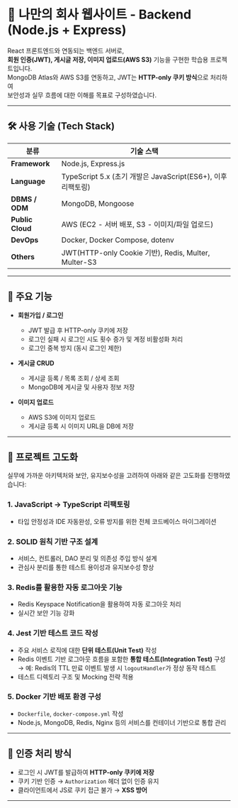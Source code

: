# 🏢 나만의 회사 웹사이트 - Backend (Node.js + Express)

React 프론트엔드와 연동되는 백엔드 서버로,  
**회원 인증(JWT), 게시글 저장, 이미지 업로드(AWS S3)** 기능을 구현한 학습용 프로젝트입니다.  
MongoDB Atlas와 AWS S3를 연동하고, JWT는 **HTTP-only 쿠키 방식**으로 처리하여  
보안성과 실무 흐름에 대한 이해를 목표로 구성하였습니다.

---

## 🛠️ 사용 기술 (Tech Stack)

| 분류            | 기술 스택                                                                 |
|-----------------|---------------------------------------------------------------------------|
| **Framework**   | Node.js, Express.js                                                       |
| **Language**    | TypeScript 5.x (초기 개발은 JavaScript(ES6+), 이후 리팩토링)                    |
| **DBMS / ODM**  | MongoDB, Mongoose                                                         |
| **Public Cloud**| AWS (EC2 - 서버 배포, S3 - 이미지/파일 업로드)                                   |
| **DevOps**      | Docker, Docker Compose, dotenv                                            |
| **Others**      | JWT(HTTP-only Cookie 기반), Redis, Multer, Multer-S3                       |


---

## 📌 주요 기능

- **회원가입 / 로그인**
  - JWT 발급 후 HTTP-only 쿠키에 저장
  - 로그인 실패 시 로그인 시도 횟수 증가 및 계정 비활성화 처리
  - 로그인 중복 방지 (동시 로그인 제한)

- **게시글 CRUD**
  - 게시글 등록 / 목록 조회 / 상세 조회
  - MongoDB에 게시글 및 사용자 정보 저장

- **이미지 업로드**
  - AWS S3에 이미지 업로드
  - 게시글 등록 시 이미지 URL을 DB에 저장

---

## 🚀 프로젝트 고도화

실무에 가까운 아키텍처와 보안, 유지보수성을 고려하여 아래와 같은 고도화를 진행하였습니다:

### 1. JavaScript → TypeScript 리팩토링
- 타입 안정성과 IDE 자동완성, 오류 방지를 위한 전체 코드베이스 마이그레이션

### 2. SOLID 원칙 기반 구조 설계
- 서비스, 컨트롤러, DAO 분리 및 의존성 주입 방식 설계
- 관심사 분리를 통한 테스트 용이성과 유지보수성 향상

### 3. Redis를 활용한 자동 로그아웃 기능
- Redis Keyspace Notification을 활용하여 자동 로그아웃 처리
- 실시간 보안 기능 강화

### 4. Jest 기반 테스트 코드 작성
- 주요 서비스 로직에 대한 **단위 테스트(Unit Test)** 작성
- Redis 이벤트 기반 로그아웃 흐름을 포함한 **통합 테스트(Integration Test)** 구성  
  → 예: Redis의 TTL 만료 이벤트 발생 시  `logoutHandler`가 정상 동작 테스트
- 테스트 디렉토리 구조 및 Mocking 전략 적용

### 5. Docker 기반 배포 환경 구성
- `Dockerfile`, `docker-compose.yml` 작성
- Node.js, MongoDB, Redis, Nginx 등의 서비스를 컨테이너 기반으로 통합 관리

---

## 🔐 인증 처리 방식

- 로그인 시 JWT를 발급하여 **HTTP-only 쿠키에 저장**
- 쿠키 기반 인증 → `Authorization` 헤더 없이 인증 유지
- 클라이언트에서 JS로 쿠키 접근 불가 → **XSS 방어**

---
